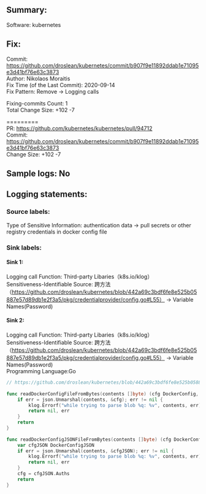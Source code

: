 ## Summary:  
Software: kubernetes  
## Fix:  
Commit: https://github.com/droslean/kubernetes/commit/b907f9e11892ddab1e71095e3d41bf76e63c3873  
Author: Nikolaos Moraitis  
Fix Time (of the Last Commit): 2020-09-14  
Fix Pattern: Remove -> Logging calls  
  
  
Fixing-commits Count: 1  
Total Change Size: +102 -7  
  
=========  
PR: https://github.com/kubernetes/kubernetes/pull/94712  
Commit: https://github.com/droslean/kubernetes/commit/b907f9e11892ddab1e71095e3d41bf76e63c3873  
Change Size: +102 -7  
## Sample logs: No  
## Logging statements:  
### Source labels:  
Type of Sensitive Information: authentication data -> pull secrets or other registry credentials in docker config file  
### Sink labels:  
#### Sink 1:  
Logging call Function:  Third-party Libaries（k8s.io/klog）  
Sensitiveness-Identifiable Source:  跨方法（https://github.com/droslean/kubernetes/blob/442a69c3bdf6fe8e525b05887e57d89db1e2f3a5/pkg/credentialprovider/config.go#L55） -> Variable Names(Password)  
#### Sink 2:  
Logging call Function:  Third-party Libaries（k8s.io/klog）  
Sensitiveness-Identifiable Source:  跨方法（https://github.com/droslean/kubernetes/blob/442a69c3bdf6fe8e525b05887e57d89db1e2f3a5/pkg/credentialprovider/config.go#L55） -> Variable Names(Password)  
Programming Language:Go  
```Go  
// https://github.com/droslean/kubernetes/blob/442a69c3bdf6fe8e525b05887e57d89db1e2f3a5/pkg/credentialprovider/config.go#L231-L247  
  
func readDockerConfigFileFromBytes(contents []byte) (cfg DockerConfig, err error) {  
	if err = json.Unmarshal(contents, &cfg); err != nil {  
		klog.Errorf("while trying to parse blob %q: %v", contents, err) // HERE IS THE SINK 1  
		return nil, err  
	}  
	return  
}  
  
func readDockerConfigJSONFileFromBytes(contents []byte) (cfg DockerConfig, err error) {  
	var cfgJSON DockerConfigJSON  
	if err = json.Unmarshal(contents, &cfgJSON); err != nil {  
		klog.Errorf("while trying to parse blob %q: %v", contents, err) // HERE IS THE SINK 2  
		return nil, err  
	}  
	cfg = cfgJSON.Auths  
	return  
}  
  
```  
